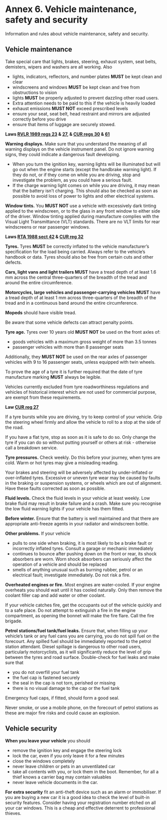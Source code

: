
<h1>Annex 6. Vehicle maintenance, safety and security</h1>
<p>Information and rules about vehicle maintenance, safety and security.</p>
<h2>
Vehicle maintenance
</h2>
<p>Take special care that lights, brakes, steering, exhaust system, seat belts, demisters, wipers and washers are all working. Also</p>
<ul>
<li>lights, indicators, reflectors, and number plates <strong>MUST</strong>
be kept clean and clear</li>
<li>windscreens and windows <strong>MUST</strong>
be kept clean and free from obstructions to vision</li>
<li>lights <strong>MUST</strong>
be properly adjusted to prevent dazzling other road users.</li>
<li>Extra attention needs to be paid to this if the vehicle is heavily loaded</li>
<li>exhaust emissions <strong>MUST NOT</strong>
exceed prescribed levels</li>
<li>ensure your seat, seat belt, head restraint and mirrors are adjusted correctly before you drive</li>
<li>ensure that items of luggage are securely stowed.</li>
</ul>
<p><strong>Laws <a href='http://www.legislation.gov.uk/uksi/1989/1796/regulation/23/made'>RVLR 1989 regs 23</a> &amp; <a href='http://www.legislation.gov.uk/uksi/1989/1796/regulation/27/made'>27</a>, &amp; <a href='http://www.legislation.gov.uk/uksi/1986/1078/regulation/30/made'>CUR regs 30</a> &amp; <a href='http://www.legislation.gov.uk/uksi/1986/1078/regulation/61/made'>61</a></strong>
</p>
<p><strong>Warning displays.</strong>
Make sure that you understand the meaning of all warning displays on the vehicle instrument panel. Do not ignore warning signs, they could indicate a dangerous fault developing.</p>
<ul>
<li>When you turn the ignition key, warning lights will be illuminated but will go out when the engine starts (except the handbrake warning light). If they do not, or if they come on while you are driving, stop and investigate the problem, as you could have a serious fault.</li>
<li>If the charge warning light comes on while you are driving, it may mean that the battery isn’t charging. This should also be checked as soon as possible to avoid loss of power to lights and other electrical systems.</li>
</ul>
<p><strong>Window tints.</strong>
You <strong>MUST NOT</strong>
use a vehicle with excessively dark tinting applied to the windscreen, or to the glass in any front window to either side of the driver. Window tinting applied during manufacture complies with the Visual Light Transmittance (VLT) standards. There are no VLT limits for rear windscreens or rear passenger windows.</p>
<p><strong>Laws <a href='http://www.legislation.gov.uk/ukpga/1988/52/section/42/enacted'>RTA 1988 sect 42</a> &amp; <a href='http://www.legislation.gov.uk/uksi/1986/1078/regulation/32/made'>CUR reg 32</a></strong>
</p>
<p><strong>Tyres.</strong>
Tyres <strong>MUST</strong>
be correctly inflated to the vehicle manufacturer’s specification for the load being carried. Always refer to the vehicle’s handbook or data. Tyres should also be free from certain cuts and other defects.</p>
<p><strong>Cars, light vans and light trailers MUST</strong>
have a tread depth of at least 1.6 mm across the central three-quarters of the breadth of the tread and around the entire circumference.</p>
<p><strong>Motorcycles, large vehicles and passenger-carrying vehicles MUST</strong>
have a tread depth of at least 1 mm across three-quarters of the breadth of the tread and in a continuous band around the entire circumference.</p>
<p><strong>Mopeds</strong>
should have visible tread.</p>
<p>Be aware that some vehicle defects can attract penalty points.</p>
<p><strong>Tyre age.</strong>
Tyres over 10 years old <strong>MUST NOT</strong>
be used on the front axles of:</p>
<ul>
<li>goods vehicles with a maximum gross weight of more than 3.5 tonnes</li>
<li>passenger vehicles with more than 8 passenger seats</li>
</ul>
<p>Additionally, they <strong>MUST NOT</strong>
be used on the rear axles of passenger vehicles with 9 to 16 passenger seats, unless equipped with twin wheels.</p>
<p>To prove the age of a tyre it is further required that the date of tyre manufacture marking <strong>MUST</strong>
always be legible.</p>
<p>Vehicles currently excluded from tyre roadworthiness regulations and vehicles of historical interest which are not used for commercial purpose, are exempt from these requirements.</p>
<p><strong>Law <a href='http://www.legislation.gov.uk/uksi/1986/1078/regulation/27/made'>CUR reg 27</a></strong>
</p>
<p>If a tyre bursts while you are driving, try to keep control of your vehicle. Grip the steering wheel firmly and allow the vehicle to roll to a stop at the side of the road.</p>
<p>If you have a flat tyre, stop as soon as it is safe to do so. Only change the tyre if you can do so without putting yourself or others at risk - otherwise call a breakdown service.</p>
<p><strong>Tyre pressures.</strong>
Check weekly. Do this before your journey, when tyres are cold. Warm or hot tyres may give a misleading reading.</p>
<p>Your brakes and steering will be adversely affected by under-inflated or over-inflated tyres. Excessive or uneven tyre wear may be caused by faults in the braking or suspension systems, or wheels which are out of alignment. Have these faults corrected as soon as possible.</p>
<p><strong>Fluid levels.</strong>
Check the fluid levels in your vehicle at least weekly. Low brake fluid may result in brake failure and a crash. Make sure you recognise the low fluid warning lights if your vehicle has them fitted.</p>
<p><strong>Before winter.</strong>
Ensure that the battery is well maintained and that there are appropriate anti-freeze agents in your radiator and windscreen bottle.</p>
<p><strong>Other problems.</strong>
If your vehicle</p>
<ul>
<li>pulls to one side when braking, it is most likely to be a brake fault or incorrectly inflated tyres. Consult a garage or mechanic immediately</li>
<li>continues to bounce after pushing down on the front or rear, its shock absorbers are worn. Worn shock absorbers can seriously affect the operation of a vehicle and should be replaced</li>
<li>smells of anything unusual such as burning rubber, petrol or an electrical fault; investigate immediately. Do not risk a fire.</li>
</ul>
<p><strong>Overheated engines or fire.</strong>
Most engines are water-cooled. If your engine overheats you should wait until it has cooled naturally. Only then remove the coolant filler cap and add water or other coolant.</p>
<p>If your vehicle catches fire, get the occupants out of the vehicle quickly and to a safe place. Do not attempt to extinguish a fire in the engine compartment, as opening the bonnet will make the fire flare. Call the fire brigade.</p>
<p><strong>Petrol stations/fuel tank/fuel leaks.</strong>
Ensure that, when filling up your vehicle’s tank or any fuel cans you are carrying, you do not spill fuel on the forecourt. Any spilled fuel should be immediately reported to the petrol station attendant. Diesel spillage is dangerous to other road users, particularly motorcyclists, as it will significantly reduce the level of grip between the tyres and road surface. Double-check for fuel leaks and make sure that</p>
<ul>
<li>you do not overfill your fuel tank</li>
<li>the fuel cap is fastened securely</li>
<li>the seal in the cap is not torn, perished or missing</li>
<li>there is no visual damage to the cap or the fuel tank</li>
</ul>
<p>Emergency fuel caps, if fitted, should form a good seal.</p>
<p>Never smoke, or use a mobile phone, on the forecourt of petrol stations as these are major fire risks and could cause an explosion.</p>
<h2>
Vehicle security
</h2>
<p><strong>When you leave your vehicle</strong>
you should</p>
<ul>
<li>remove the ignition key and engage the steering lock</li>
<li>lock the car, even if you only leave it for a few minutes</li>
<li>close the windows completely</li>
<li>never leave children or pets in an unventilated car</li>
<li>take all contents with you, or lock them in the boot. Remember, for all a thief knows a carrier bag may contain valuables</li>
<li>never leave vehicle documents in the car.</li>
</ul>
<p><strong>For extra security</strong>
fit an anti-theft device such as an alarm or immobiliser. If you are buying a new car it is a good idea to check the level of built-in security features. Consider having your registration number etched on all your car windows. This is a cheap and effective deterrent to professional thieves.</p>

